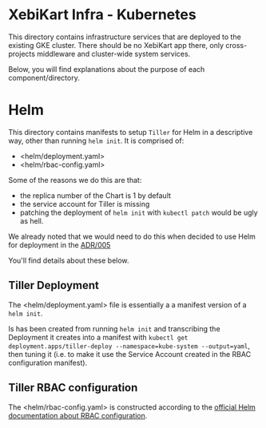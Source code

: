 # XebiKart Infra - Kubernetes

This directory contains infrastructure services that are deployed to the
existing GKE cluster. There should be no XebiKart app there, only
cross-projects middleware and cluster-wide system services.

Below, you will find explanations about the purpose of each
component/directory.

# Helm

This directory contains manifests to setup `Tiller` for Helm in a descriptive
way, other than running `helm init`. It is comprised of:

- <helm/deployment.yaml>
- <helm/rbac-config.yaml>

Some of the reasons we do this are that:

- the  replica number of the Chart is 1 by default
- the service account for Tiller is missing
- patching the deployment of `helm init` with `kubectl patch` would be ugly as
  hell.

We already noted that we would need to do this when decided to use Helm for
deployment in the
[ADR/005](../doc/adr/005-use-kubectl-and-helm-for-k8s-deployment.md)

You'll find details about these below.

## Tiller Deployment

The <helm/deployment.yaml> file is essentially a a manifest version of a `helm
init`.

Is has been created from running `helm init` and transcribing the Deployment it
creates into a manifest with `kubectl get deployment.apps/tiller-deploy
--namespace=kube-system --output=yaml`, then tuning it (i.e. to make it use the
Service Account created in the RBAC configuration manifest).

## Tiller RBAC configuration

The <helm/rbac-config.yaml> is constructed according to the [official Helm
documentation about RBAC
configuration](https://github.com/helm/helm/blob/master/docs/rbac.md).
